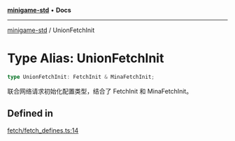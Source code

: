 [**minigame-std**](../README.md) • **Docs**

***

[minigame-std](../README.md) / UnionFetchInit

# Type Alias: UnionFetchInit

```ts
type UnionFetchInit: FetchInit & MinaFetchInit;
```

联合网络请求初始化配置类型，结合了 FetchInit 和 MinaFetchInit。

## Defined in

[fetch/fetch\_defines.ts:14](https://github.com/JiangJie/minigame-std/blob/9a02e61a8957cca22585cd9d056a48faa2b3d8ee/src/std/fetch/fetch_defines.ts#L14)

